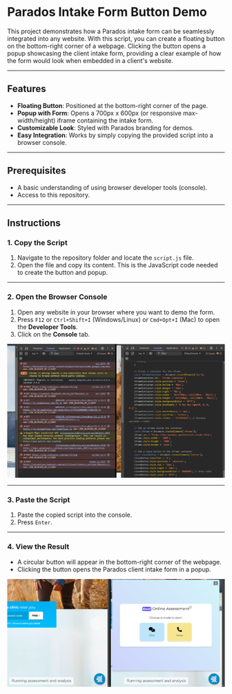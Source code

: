 # Parados Intake Form Button Demo

This project demonstrates how a Parados intake form can be seamlessly integrated into any website. With this script, you can create a floating button on the bottom-right corner of a webpage. Clicking the button opens a popup showcasing the client intake form, providing a clear example of how the form would look when embedded in a client's website.

---

## Features

- **Floating Button**: Positioned at the bottom-right corner of the page.
- **Popup with Form**: Opens a 700px x 600px (or responsive max-width/height) iframe containing the intake form.
- **Customizable Look**: Styled with Parados branding for demos.
- **Easy Integration**: Works by simply copying the provided script into a browser console.

---

## Prerequisites

- A basic understanding of using browser developer tools (console).
- Access to this repository.

---

## Instructions

### 1. Copy the Script

1. Navigate to the repository folder and locate the `script.js` file.
2. Open the file and copy its content. This is the JavaScript code needed to create the button and popup.

---

### 2. Open the Browser Console

1. Open any website in your browser where you want to demo the form.
2. Press `F12` or `Ctrl+Shift+I` (Windows/Linux) or `Cmd+Opt+I` (Mac) to open the **Developer Tools**.
3. Click on the **Console** tab.

![Open Console](readme-img/console.png)

---

### 3. Paste the Script

1. Paste the copied script into the console.
2. Press `Enter`.

---

### 4. View the Result

- A circular button will appear in the bottom-right corner of the webpage.
- Clicking the button opens the Parados client intake form in a popup.

![Demo Result](readme-img/iframe.png)
